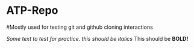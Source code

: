 # ATP-Repo

#Mostly used for testing git and github cloning interactions


*Some text to test for practice. this should be italics*
This should be **BOLD!**
